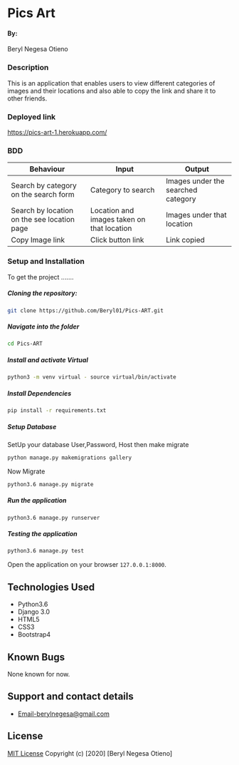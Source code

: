 # Pics Art
#### By:
Beryl Negesa Otieno

### Description  
This is an application that enables users to view different categories of images and their locations and also able to copy the link and share it to other friends.

### Deployed link
https://pics-art-1.herokuapp.com/

### BDD
| Behaviour         | Input            | Output                     |
| ----------------- | ---------------- | -------------------------- |
| Search by category on the search form | Category to search | Images under the searched category |
| Search by location on the see location page | Location and images taken on that location | Images under that location |
| Copy Image link   | Click button link     | Link copied                |

### Setup and Installation  
To get the project .......    
##### Cloning the repository:  
 ```bash 
git clone https://github.com/Beryl01/Pics-ART.git
```
##### Navigate into the folder 
 ```bash 
cd Pics-ART
```
##### Install and activate Virtual  
 ```bash 
python3 -m venv virtual - source virtual/bin/activate  
```  
##### Install Dependencies  
 ```bash 
pip install -r requirements.txt 
```  
##### Setup Database  
SetUp your database User,Password, Host then make migrate  
 ```bash 
python manage.py makemigrations gallery
 ``` 
 Now Migrate  
 ```bash 
python3.6 manage.py migrate 
```
##### Run the application  
 ```bash 
python3.6 manage.py runserver 
```  
##### Testing the application  
 ```bash 
python3.6 manage.py test 
```
Open the application on your browser `127.0.0.1:8000`.  
  
## Technologies Used
* Python3.6
* Django 3.0
* HTML5
* CSS3
* Bootstrap4
  
## Known Bugs
None known for now.

## Support and contact details
* Email-berylnegesa@gmail.com

## License
[MIT License](License.md)
Copyright (c) [2020] [Beryl Negesa Otieno]
</a>